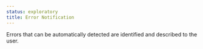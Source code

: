 ```yaml
---
status: exploratory
title: Error Notification
---
```


Errors that can be automatically detected are identified and described to the user.

